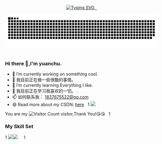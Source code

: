 <div align="center">
  <a href="https://blog.sunguoqi.com/">
    <img src="https://readme-typing-svg.demolab.com?font=Fira+Code&pause=1000&color=024EF7&width=435&lines=昨日之深渊,今日之浅谈;想的是你,放不下的还是你！&center=true&size=27" alt="Typing SVG" />  
  </a>
</div>

![](https://raw.githubusercontent.com/platane/snk/output/github-contribution-grid-snake.svg)     
 

### Hi there 👋,I'm yuanchu.       

- 🔭 I’m currently working on something cool.
- 🔭 我目前正在做一些很酷的事情。
- 🌱 I’m currently learning Everything I like. 
- 🌱 我目前正在学习我喜欢的一切。    .         
- 📫 如何联系我： 1837675522@qq.com  
- 😄 Read more about my CSDN: [here](https://blog.csdn.net/Tendapc?type=blog)  
1
![](https://github-readme-stats.vercel.app/api?username=wisdom-zhe&show_icons=true&theme=transparent) 

You are my ![Visitor Count](https://profile-counter.glitch.me/wisdom-zhe/count.svg) visitor,Thank You!:kissing_heart::kissing_heart:  
1
### My Skill Set
1
![](https://img.shields.io/badge/Java-ED8B00?style=for-the-badge&logo=openjdk&logoColor=white)![](https://img.shields.io/badge/Python-3776AB?style=for-the-badge&logo=python&logoColor=white)    
1
